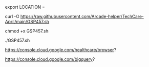 export LOCATION =

curl -O https://raw.githubusercontent.com/Arcade-helper/TechCare-April/main/GSP457.sh

chmod +x GSP457.sh

./GSP457.sh






https://console.cloud.google.com/healthcare/browser?

https://console.cloud.google.com/bigquery?
